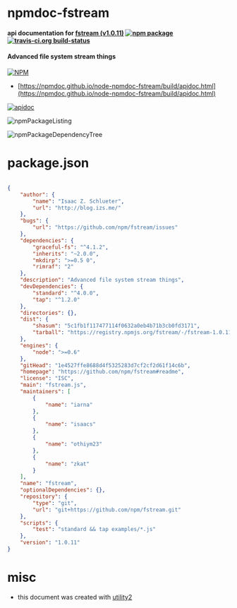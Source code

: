 # npmdoc-fstream

#### api documentation for  [fstream (v1.0.11)](https://github.com/npm/fstream#readme)  [![npm package](https://img.shields.io/npm/v/npmdoc-fstream.svg?style=flat-square)](https://www.npmjs.org/package/npmdoc-fstream) [![travis-ci.org build-status](https://api.travis-ci.org/npmdoc/node-npmdoc-fstream.svg)](https://travis-ci.org/npmdoc/node-npmdoc-fstream)

#### Advanced file system stream things

[![NPM](https://nodei.co/npm/fstream.png?downloads=true&downloadRank=true&stars=true)](https://www.npmjs.com/package/fstream)

- [https://npmdoc.github.io/node-npmdoc-fstream/build/apidoc.html](https://npmdoc.github.io/node-npmdoc-fstream/build/apidoc.html)

[![apidoc](https://npmdoc.github.io/node-npmdoc-fstream/build/screenCapture.buildCi.browser.%252Ftmp%252Fbuild%252Fapidoc.html.png)](https://npmdoc.github.io/node-npmdoc-fstream/build/apidoc.html)

![npmPackageListing](https://npmdoc.github.io/node-npmdoc-fstream/build/screenCapture.npmPackageListing.svg)

![npmPackageDependencyTree](https://npmdoc.github.io/node-npmdoc-fstream/build/screenCapture.npmPackageDependencyTree.svg)



# package.json

```json

{
    "author": {
        "name": "Isaac Z. Schlueter",
        "url": "http://blog.izs.me/"
    },
    "bugs": {
        "url": "https://github.com/npm/fstream/issues"
    },
    "dependencies": {
        "graceful-fs": "^4.1.2",
        "inherits": "~2.0.0",
        "mkdirp": ">=0.5 0",
        "rimraf": "2"
    },
    "description": "Advanced file system stream things",
    "devDependencies": {
        "standard": "^4.0.0",
        "tap": "^1.2.0"
    },
    "directories": {},
    "dist": {
        "shasum": "5c1fb1f117477114f0632a0eb4b71b3cb0fd3171",
        "tarball": "https://registry.npmjs.org/fstream/-/fstream-1.0.11.tgz"
    },
    "engines": {
        "node": ">=0.6"
    },
    "gitHead": "1e4527ffe8688d4f5325283d7cf2cf2d61f14c6b",
    "homepage": "https://github.com/npm/fstream#readme",
    "license": "ISC",
    "main": "fstream.js",
    "maintainers": [
        {
            "name": "iarna"
        },
        {
            "name": "isaacs"
        },
        {
            "name": "othiym23"
        },
        {
            "name": "zkat"
        }
    ],
    "name": "fstream",
    "optionalDependencies": {},
    "repository": {
        "type": "git",
        "url": "git+https://github.com/npm/fstream.git"
    },
    "scripts": {
        "test": "standard && tap examples/*.js"
    },
    "version": "1.0.11"
}
```



# misc
- this document was created with [utility2](https://github.com/kaizhu256/node-utility2)

